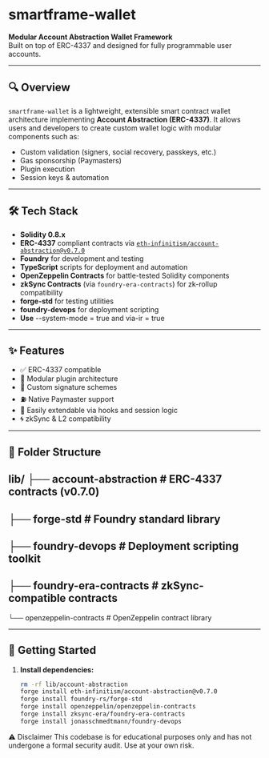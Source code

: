 # smartframe-wallet

**Modular Account Abstraction Wallet Framework**  
Built on top of ERC-4337 and designed for fully programmable user accounts.

---

## 🔍 Overview

`smartframe-wallet` is a lightweight, extensible smart contract wallet architecture implementing **Account Abstraction (ERC-4337)**. It allows users and developers to create custom wallet logic with modular components such as:

- Custom validation (signers, social recovery, passkeys, etc.)
- Gas sponsorship (Paymasters)
- Plugin execution
- Session keys & automation

---

## 🛠️ Tech Stack

- **Solidity 0.8.x**
- **ERC-4337** compliant contracts via [`eth-infinitism/account-abstraction@v0.7.0`](https://github.com/eth-infinitism/account-abstraction)
- **Foundry** for development and testing
- **TypeScript** scripts for deployment and automation
- **OpenZeppelin Contracts** for battle-tested Solidity components
- **zkSync Contracts** (via `foundry-era-contracts`) for zk-rollup compatibility
- **forge-std** for testing utilities
- **foundry-devops** for deployment scripting
- **Use** --system-mode = true and via-ir = true

---

## ✨ Features

- ✅ ERC-4337 compatible
- 🔌 Modular plugin architecture
- 🔐 Custom signature schemes
- ⛽ Native Paymaster support
- 🧩 Easily extendable via hooks and session logic
- 🌀 zkSync & L2 compatibility

---

## 📁 Folder Structure

lib/
├── account-abstraction # ERC-4337 contracts (v0.7.0)
----
├── forge-std # Foundry standard library
----
├── foundry-devops # Deployment scripting toolkit
----
├── foundry-era-contracts # zkSync-compatible contracts
----
└── openzeppelin-contracts # OpenZeppelin contract library


---

## 🧪 Getting Started

1. **Install dependencies:**

   ```bash
   rm -rf lib/account-abstraction
   forge install eth-infinitism/account-abstraction@v0.7.0
   forge install foundry-rs/forge-std
   forge install openzeppelin/openzeppelin-contracts
   forge install zksync-era/foundry-era-contracts
   forge install jonasschmedtmann/foundry-devops

⚠️ Disclaimer
This codebase is for educational purposes only and has not undergone a formal security audit. Use at your own risk.
